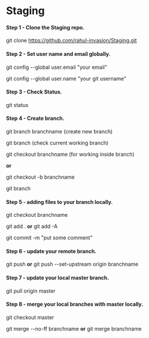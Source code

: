 # Staging


#### Step 1 - Clone the Staging repo.
git clone https://github.com/rahul-invasion/Staging.git

#### Step 2 - Set user name and email globally.
git config --global user.email "your email"

git config --global user.name "your git username"

#### Step 3 - Check Status.
git status

#### Step 4 - Create branch.
git branch branchname  (create new branch)

git branch  (check current working branch)

git checkout branchname  (for working inside branch)

**or**

git checkout -b branchname

git branch

#### Step 5 - adding files to your branch locally.
git checkout branchname

git add . **or** git add -A

git commit -m "put some comment"

#### Step 6 - update your remote branch.
git push **or** git push --set-upstream origin branchname

#### Step 7 - update your local master branch.
git pull origin master

#### Step 8 - merge your local branches with master locally.
git checkout master

git merge --no-ff branchname **or** git merge branchname





